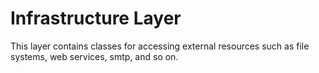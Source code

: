 # Infrastructure Layer

This layer contains classes for accessing external resources such as file systems, web services, smtp, and so on.